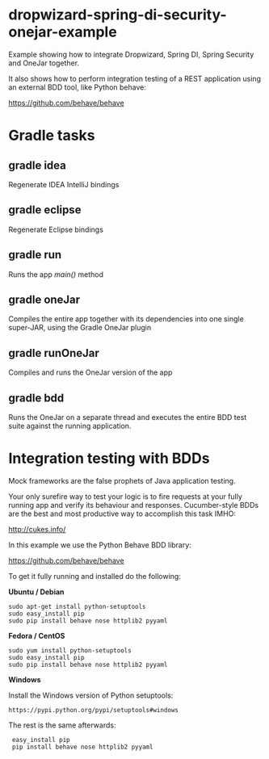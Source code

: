 dropwizard-spring-di-security-onejar-example
============================================

Example showing how to integrate Dropwizard, Spring DI, Spring Security and OneJar together.

It also shows how to perform integration testing of a REST application using an external
BDD tool, like Python behave:

https://github.com/behave/behave


Gradle tasks
============

gradle idea
-----------

Regenerate IDEA IntelliJ bindings

gradle eclipse
--------------

Regenerate Eclipse bindings

gradle run
----------

Runs the app *main()* method

gradle oneJar
-------------

Compiles the entire app together with its dependencies into one single super-JAR, using the Gradle OneJar plugin

gradle runOneJar
----------------

Compiles and runs the OneJar version of the app

gradle bdd
----------

Runs the OneJar on a separate thread and executes the entire BDD test suite against the running application.


Integration testing with BDDs
=============================

Mock frameworks are the false prophets of Java application testing.

Your only surefire way to test your logic is to fire requests at your fully running app and verify its behaviour and responses.
Cucumber-style BDDs are the best and most productive way to accomplish this task IMHO:

http://cukes.info/

In this example we use the Python Behave BDD library:

https://github.com/behave/behave

To get it fully running and installed do the following:

**Ubuntu / Debian**

    sudo apt-get install python-setuptools
    sudo easy_install pip
    sudo pip install behave nose httplib2 pyyaml

**Fedora / CentOS**

    sudo yum install python-setuptools
    sudo easy_install pip
    sudo pip install behave nose httplib2 pyyaml

**Windows**

Install the Windows version of Python setuptools:

    https://pypi.python.org/pypi/setuptools#windows

The rest is the same afterwards:

     easy_install pip
     pip install behave nose httplib2 pyyaml


